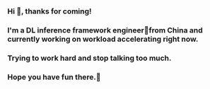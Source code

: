 ### Hi 👋, thanks for coming! 
 
### I'm a DL inference framework engineer👨from China and currently working on workload accelerating right now. 

### Trying to work hard and stop talking too much.

### Hope you have fun there.🤝
